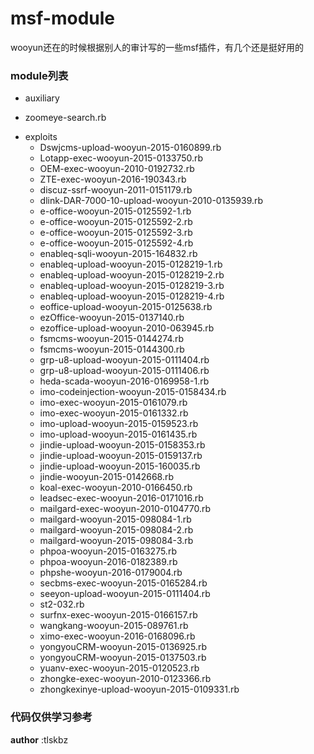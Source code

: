 # msf-module

wooyun还在的时候根据别人的审计写的一些msf插件，有几个还是挺好用的

### module列表
* auxiliary
 + zoomeye-search.rb
* exploits
    + Dswjcms-upload-wooyun-2015-0160899.rb
    + Lotapp-exec-wooyun-2015-0133750.rb
    + OEM-exec-wooyun-2010-0192732.rb
    + ZTE-exec-wooyun-2016-190343.rb
    + discuz-ssrf-wooyun-2011-0151179.rb
    + dlink-DAR-7000-10-upload-wooyun-2010-0135939.rb
    + e-office-wooyun-2015-0125592-1.rb
    + e-office-wooyun-2015-0125592-2.rb
    + e-office-wooyun-2015-0125592-3.rb
    + e-office-wooyun-2015-0125592-4.rb
    + enableq-sqli-wooyun-2015-164832.rb
    + enableq-upload-wooyun-2015-0128219-1.rb
    + enableq-upload-wooyun-2015-0128219-2.rb
    + enableq-upload-wooyun-2015-0128219-3.rb
    + enableq-upload-wooyun-2015-0128219-4.rb
    + eoffice-upload-wooyun-2015-0125638.rb
    + ezOffice-wooyun-2015-0137140.rb
    + ezoffice-upload-wooyun-2010-063945.rb
    + fsmcms-wooyun-2015-0144274.rb
    + fsmcms-wooyun-2015-0144300.rb
    + grp-u8-upload-wooyun-2015-0111404.rb
    + grp-u8-upload-wooyun-2015-0111406.rb
    + heda-scada-wooyun-2016-0169958-1.rb
    + imo-codeinjection-wooyun-2015-0158434.rb
    + imo-exec-wooyun-2015-0161079.rb
    + imo-exec-wooyun-2015-0161332.rb
    + imo-upload-wooyun-2015-0159523.rb
    + imo-upload-wooyun-2015-0161435.rb
    + jindie-upload-wooyun-2015-0158353.rb
    + jindie-upload-wooyun-2015-0159137.rb
    + jindie-upload-wooyun-2015-160035.rb
    + jindie-wooyun-2015-0142668.rb
    + koal-exec-wooyun-2010-0166450.rb
    + leadsec-exec-wooyun-2016-0171016.rb
    + mailgard-exec-wooyun-2010-0104770.rb
    + mailgard-wooyun-2015-098084-1.rb
    + mailgard-wooyun-2015-098084-2.rb
    + mailgard-wooyun-2015-098084-3.rb
    + phpoa-wooyun-2015-0163275.rb
    + phpoa-wooyun-2016-0182389.rb
    + phpshe-wooyun-2016-0179004.rb
    + secbms-exec-wooyun-2015-0165284.rb
    + seeyon-upload-wooyun-2015-0111404.rb
    + st2-032.rb
    + surfnx-exec-wooyun-2015-0166157.rb
    + wangkang-wooyun-2015-089761.rb
    + ximo-exec-wooyun-2016-0168096.rb
    + yongyouCRM-wooyun-2015-0136925.rb
    + yongyouCRM-wooyun-2015-0137503.rb
    + yuanv-exec-wooyun-2015-0120523.rb
    + zhongke-exec-wooyun-2010-0123366.rb
    + zhongkexinye-upload-wooyun-2015-0109331.rb

### 代码仅供学习参考

__author__ :tlskbz
